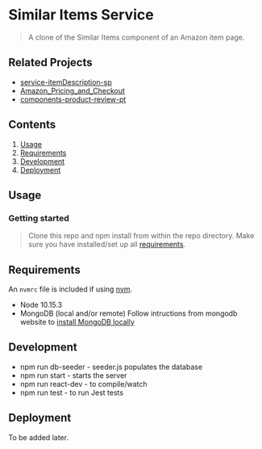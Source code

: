 # Similar Items Service
> A clone of the Similar Items component of an Amazon item page.

## Related Projects
  - [service-itemDescription-sp](https://github.com/byteminds/service-itemDescription-sp)
  - [Amazon_Pricing_and_Checkout](https://github.com/byteminds/Amazon_Pricing_and_Checkout)
  - [components-product-review-pt](https://github.com/byteminds/components-product-review-pt)

## Contents
1. [Usage](#Usage)
2. [Requirements](#Requirements)
3. [Development](#Development)
4. [Deployment](#Deployment)

## Usage
### Getting started
> Clone this repo and npm install from within the repo directory. Make sure you have installed/set up all [requirements](#Requirements).

## Requirements
An `nvmrc` file is included if using [nvm](https://github.com/creationix/nvm).

- Node 10.15.3
- MongoDB (local and/or remote) Follow intructions from mongodb website to [install MongoDB locally](https://docs.mongodb.com/guides/server/install/)

## Development
- npm run db-seeder - seeder.js populates the database
- npm run start - starts the server
- npm run react-dev - to compile/watch
- npm run test - to run Jest tests

## Deployment
To be added later.

